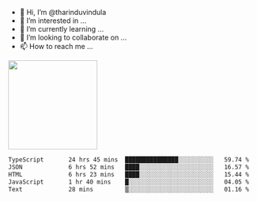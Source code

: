 - 👋 Hi, I’m @tharinduvindula
- 👀 I’m interested in ...
- 🌱 I’m currently learning ...
- 💞️ I’m looking to collaborate on ...
- 📫 How to reach me ...

<!---
tharinduvindula/tharinduvindula is a ✨ special ✨ repository because its `README.md` (this file) appears on your GitHub profile.
You can click the Preview link to take a look at your changes.
--->

<img height="180em" src="https://github-readme-stats.vercel.app/api?username=tharinduvindula&show_icons=true&hide_border=false&&count_private=true&include_all_commits=true" />


<!--START_SECTION:waka-->

```txt
TypeScript       24 hrs 45 mins  ███████████████░░░░░░░░░░   59.74 %
JSON             6 hrs 52 mins   ████░░░░░░░░░░░░░░░░░░░░░   16.57 %
HTML             6 hrs 23 mins   ████░░░░░░░░░░░░░░░░░░░░░   15.44 %
JavaScript       1 hr 40 mins    █░░░░░░░░░░░░░░░░░░░░░░░░   04.05 %
Text             28 mins         ▒░░░░░░░░░░░░░░░░░░░░░░░░   01.16 %
```

<!--END_SECTION:waka-->
